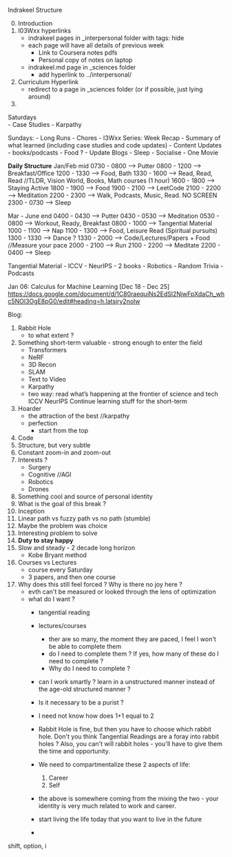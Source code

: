 Indrakeel Structure

0. Introduction
1. I03Wxx hyperlinks
    - indrakeel pages in _interpersonal folder with
        tags: hide
    - each page will have all details of previous week
        - Link to Coursera notes pdfs
        - Personal copy of notes on laptop
    - indrakeel.md page in _sciences folder
        - add hyperlink to ../interpersonal/<html file path name>
2. Curriculum Hyperlink
    - redirect to a page in _sciences folder (or if possible, just lying around)
3. 

Saturdays   
            - Case Studies
            - Karpathy

Sundays:    - Long Runs
            - Chores
            - I3Wxx Series: Week Recap
                - Summary of what learned (including case studies and code updates)
                - Content Updates - books/podcasts
                - Food ?
                - Update Blogs
                - Sleep
            - Socialise
            - One Movie


**Daily Structure**
Jan/Feb mid
0730 - 0800 --> Putter
0800 - 1200 --> Breakfast/Office
1200 - 1330 --> Food, Bath
1330 - 1600 --> Read, Read, Read //TLDR, Vision World, Books, Math courses (1 hour)
1600 - 1800 --> Staying Active
1800 - 1900 --> Food
1900 - 2100 --> LeetCode
2100 - 2200 --> Meditation
2200 - 2300 --> Walk, Podcasts, Music, Read. NO SCREEN
2300 - 0730 --> Sleep

Mar - June end
0400 - 0430 --> Putter
0430 - 0530 --> Meditation
0530 - 0800 --> Workout, Ready, Breakfast
0800 - 1000 --> Tangential Material
1000 - 1100 --> Nap
1100 - 1300 --> Food, Leisure Read (Spiritual pursuits)
1300 - 1330 --> Dance ?
1330 - 2000 --> Code/Lectures/Papers + Food //Measure your pace
2000 - 2100 --> Run
2100 - 2200 --> Meditate
2200 - 0400 --> Sleep

Tangential Material
    - ICCV
    - NeurIPS
    - 2 books
    - Robotics
    - Random Trivia
    - Podcasts

Jan 06:
Calculus for Machine Learning [Dec 18 - Dec 25]
    https://docs.google.com/document/d/1C80raequiNs2EdSl2NjwFpXdaCh_whc5NOl3OgE8pG0/edit#heading=h.latsjry2nolw

Blog:
01. Rabbit Hole
    - to what extent ? 
02. Something short-term valuable - strong enough to enter the field
    - Transformers
    - NeRF
    - 3D Recon
    - SLAM
    - Text to Video
    - Karpathy
    - two way: 
        read what’s happening at the frontier of science and tech
            ICCV
            NeurIPS
        Continue learning stuff for the short-term
03. Hoarder
    - the attraction of the best //karpathy
    - perfection
        - start from the top
04. Code
05. Structure, but very subtle
06. Constant zoom-in and zoom-out
07. Interests ? 
    - Surgery
    - Cognitive //AGI
    - Robotics
    - Drones
08. Something cool and source of personal identity
09. What is the goal of this break ?
10. Inception
11. Linear path vs fuzzy path vs no path (stumble)
12. Maybe the problem was choice
13. Interesting problem to solve
14. **Duty to stay happy**
15. Slow and steady - 2 decade long horizon
    - Kobe Bryant method
16. Courses vs Lectures
    - course every Saturday
    - 3 papers, and then one course
17. Why does this still feel forced ? Why is there no joy here ?
    - evth can't be measured or looked through the lens of optimization
    - what do I want ? 
        - tangential reading
        - lectures/courses 
            - ther are so many, the moment they are paced, I feel I won't be able to complete them
            - do I need to complete them ? If yes, how many of these do I need to complete ? 
            - Why do I need to complete ? 
        - can I work smartly ? learn in a unstructured manner instead of the age-old structured manner ?
        - Is it necessary to be a purist ?
        - I need not know how does 1+1 equal to 2

        - Rabbit Hole is fine, but then you have to choose which rabbit hole. Don't you think Tangential Readings are a foray into rabbit holes ? Also, you can't will rabbit holes - you'll have to give them the time and opportunity. 

        - We need to compartmentalize these 2 aspects of life:
            1. Career
            2. Self
        - the above is somewhere coming from the mixing the two - your identity is very much related to work and career.

        - start living the life today that you want to live in the future
        - 

shift, option, i



